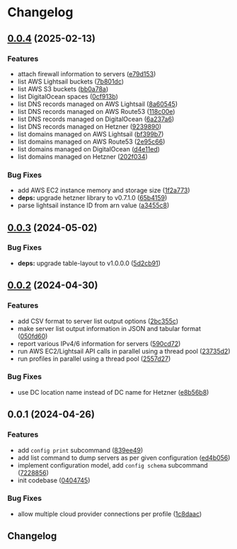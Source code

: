 # Changelog

## [0.0.4](https://github.com/vst/clompse/compare/v0.0.3...v0.0.4) (2025-02-13)


### Features

* attach firewall information to servers ([e79d153](https://github.com/vst/clompse/commit/e79d1535620a08cf56a057711eb2985356d7723c))
* list AWS Lightsail buckets ([7b801dc](https://github.com/vst/clompse/commit/7b801dc2203deec011396df3ca1024171a6ba807))
* list AWS S3 buckets ([bb0a78a](https://github.com/vst/clompse/commit/bb0a78a202a01769ebdb17d7aed854252bcd0a74))
* list DigitalOcean spaces ([0cf913b](https://github.com/vst/clompse/commit/0cf913b31cfe50ef04c51f02be6ac3b9c2396147))
* list DNS records managed on AWS Lightsail ([8a60545](https://github.com/vst/clompse/commit/8a6054501ee21c2ee0de821586ba6f64c91b7185))
* list DNS records managed on AWS Route53 ([118c00e](https://github.com/vst/clompse/commit/118c00eb911844dcdd1227a8cfc451758a8e1f9d))
* list DNS records managed on DigitalOcean ([6a237a6](https://github.com/vst/clompse/commit/6a237a6131c99b36362ddb8bff1eea4d8671e777))
* list DNS records managed on Hetzner ([9239890](https://github.com/vst/clompse/commit/9239890abd0dd99df8a7ecf05daa8c8b69cb0905))
* list domains managed on AWS Lightsail ([bf399b7](https://github.com/vst/clompse/commit/bf399b724dd9d8b6e55d1684c7b80f3803fc5916))
* list domains managed on AWS Route53 ([2e95c66](https://github.com/vst/clompse/commit/2e95c66694eeee77a8cc968cfcdfc2fb428b2e15))
* list domains managed on DigitalOcean ([d4e11ed](https://github.com/vst/clompse/commit/d4e11ed70671e7f3e949da056c960bb64887e8b5))
* list domains managed on Hetzner ([202f034](https://github.com/vst/clompse/commit/202f0340f78d8831e3aeaa836a473f60fd6385ff))


### Bug Fixes

* add AWS EC2 instance memory and storage size ([1f2a773](https://github.com/vst/clompse/commit/1f2a7733e9b6e6f84dcde390d63531e80916db55))
* **deps:** upgrade hetzner library to v0.7.1.0 ([65b4159](https://github.com/vst/clompse/commit/65b415958581a8808486586ee5645c1e2d338cae))
* parse lightsail instance ID from arn value ([a3455c8](https://github.com/vst/clompse/commit/a3455c82619dd3df9d5eadd76da4a4737130b8dd))

## [0.0.3](https://github.com/vst/clompse/compare/v0.0.2...v0.0.3) (2024-05-02)


### Bug Fixes

* **deps:** upgrade table-layout to v1.0.0.0 ([5d2cb91](https://github.com/vst/clompse/commit/5d2cb912f0c6165a86c6a42c9fc4c7bd19de68e5))

## [0.0.2](https://github.com/vst/clompse/compare/v0.0.1...v0.0.2) (2024-04-30)


### Features

* add CSV format to server list output options ([2bc355c](https://github.com/vst/clompse/commit/2bc355c2af51dc6d6684284f9c8010f5346ddf56))
* make server list output information in JSON and tabular format ([050fd60](https://github.com/vst/clompse/commit/050fd603f8695ec9924f222e40e39b9eae71d8fc))
* report various IPv4/6 information for servers ([590cd72](https://github.com/vst/clompse/commit/590cd72df06417ee3f3979f26e1e135f4c48d136))
* run AWS EC2/Lightsail API calls in parallel using a thread pool ([23735d2](https://github.com/vst/clompse/commit/23735d237f9322281d79e6a889803afdf16dbc46))
* run profiles in parallel using a thread pool ([2557d27](https://github.com/vst/clompse/commit/2557d27f3b0fe6c5f050df5b17d1f89300862888))


### Bug Fixes

* use DC location name instead of DC name for Hetzner ([e8b56b8](https://github.com/vst/clompse/commit/e8b56b8122f54690b963e680ddb873563fc40d97))

## 0.0.1 (2024-04-26)


### Features

* add `config print` subcommand ([839ee49](https://github.com/vst/clompse/commit/839ee4924070ab73a341d93d7c36d2cfaa0a484c))
* add list command to dump servers as per given configuration ([ed4b056](https://github.com/vst/clompse/commit/ed4b056fd3c90eb5336b8d164857b05a902cd51e))
* implement configuration model, add `config schema` subcommand ([7228856](https://github.com/vst/clompse/commit/722885616f741739cfbbc7da6aa2249b76e422f3))
* init codebase ([0404745](https://github.com/vst/clompse/commit/0404745be2eba55a2135fa9b7839b15eb06bf248))


### Bug Fixes

* allow multiple cloud provider connections per profile ([1c8daac](https://github.com/vst/clompse/commit/1c8daac4a25e567d9712116ad846555643f72ca6))

## Changelog
